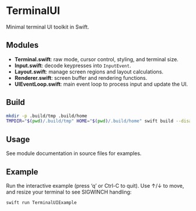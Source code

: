 # TerminalUI

Minimal terminal UI toolkit in Swift.

## Modules

- **Terminal.swift**: raw mode, cursor control, styling, and terminal size.
- **Input.swift**: decode keypresses into `InputEvent`.
- **Layout.swift**: manage screen regions and layout calculations.
- **Renderer.swift**: screen buffer and rendering functions.
- **UIEventLoop.swift**: main event loop to process input and update the UI.

## Build

```sh
mkdir -p .build/tmp .build/home
TMPDIR="$(pwd)/.build/tmp" HOME="$(pwd)/.build/home" swift build --disable-sandbox
```

## Usage

See module documentation in source files for examples.

## Example

Run the interactive example (press ‘q’ or Ctrl-C to quit). Use ↑/↓ to move, and resize your terminal to see SIGWINCH handling:
```sh
swift run TerminalUIExample
```
